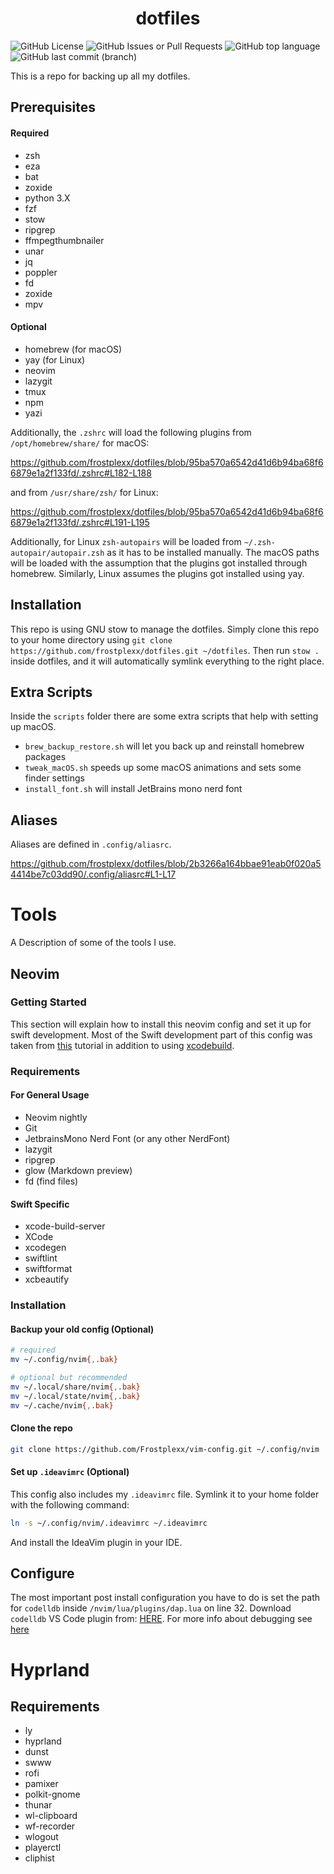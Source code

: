 # <center> dotfiles </center> 

![GitHub License](https://img.shields.io/github/license/Frostplexx/dotfiles)
![GitHub Issues or Pull Requests](https://img.shields.io/github/issues/Frostplexx/dotfiles)
![GitHub top language](https://img.shields.io/github/languages/top/Frostplexx/dotfiles)
![GitHub last commit (branch)](https://img.shields.io/github/last-commit/Frostplexx/dotfiles/main)

This is a repo for backing up all my dotfiles.

## Prerequisites

#### Required

- zsh
- eza
- bat
- zoxide
- python 3.X
- fzf
- stow
- ripgrep
- ffmpegthumbnailer
- unar
- jq
- poppler
- fd
- zoxide
- mpv

#### Optional

- homebrew (for macOS)
- yay (for Linux)
- neovim
- lazygit
- tmux
- npm
- yazi

Additionally, the `.zshrc` will load the following plugins from `/opt/homebrew/share/` for macOS:

https://github.com/frostplexx/dotfiles/blob/95ba570a6542d41d6b94ba68f66879e1a2f133fd/.zshrc#L182-L188

and from `/usr/share/zsh/` for Linux:

https://github.com/frostplexx/dotfiles/blob/95ba570a6542d41d6b94ba68f66879e1a2f133fd/.zshrc#L191-L195

Additionally, for Linux `zsh-autopairs` will be loaded from `~/.zsh-autopair/autopair.zsh` as it has to be installed manually.
The macOS paths will be loaded with the assumption that the plugins got installed through homebrew. Similarly, Linux assumes the plugins got installed using yay.

## Installation

This repo is using GNU stow to manage the dotfiles. Simply clone this repo to your home directory using
`git clone https://github.com/frostplexx/dotfiles.git ~/dotfiles`. Then run `stow .` inside dotfiles, and it will automatically symlink
everything to the right place.

## Extra Scripts

Inside the `scripts` folder there are some extra scripts that help with setting up macOS.

- `brew_backup_restore.sh` will let you back up and reinstall homebrew packages
- `tweak_macOS.sh` speeds up some macOS animations and sets some finder settings
- `install_font.sh` will install JetBrains mono nerd font

## Aliases

Aliases are defined in `.config/aliasrc`.

https://github.com/frostplexx/dotfiles/blob/2b3266a164bbae91eab0f020a54414be7c03dd90/.config/aliasrc#L1-L17

# Tools

A Description of some of the tools I use.

## Neovim

### Getting Started

This section will explain how to install this neovim config and set it up for swift development. Most of the Swift development part of this config was taken
from [this](https://wojciechkulik.pl/ios/how-to-develop-ios-and-macos-apps-in-other-ides-like-neovim-or-vs-code) tutorial in addition to using [xcodebuild](https://github.com/wojciech-kulik/xcodebuild.nvim).

### Requirements

#### For General Usage

- Neovim nightly
- Git
- JetbrainsMono Nerd Font (or any other NerdFont)
- lazygit
- ripgrep
- glow (Markdown preview)
- fd (find files)

#### Swift Specific

- xcode-build-server
- XCode
- xcodegen
- swiftlint
- swiftformat
- xcbeautify

### Installation

#### Backup your old config (Optional)

```bash
# required
mv ~/.config/nvim{,.bak}

# optional but recommended
mv ~/.local/share/nvim{,.bak}
mv ~/.local/state/nvim{,.bak}
mv ~/.cache/nvim{,.bak}
```

#### Clone the repo

```bash
git clone https://github.com/Frostplexx/vim-config.git ~/.config/nvim
```

#### Set up `.ideavimrc` (Optional)

This config also includes my `.ideavimrc` file. Symlink it to your home folder with the following command:

```bash
ln -s ~/.config/nvim/.ideavimrc ~/.ideavimrc
```

And install the IdeaVim plugin in your IDE.

## Configure

The most important post install configuration you have to do is set the path for `codelldb` inside `/nvim/lua/plugins/dap.lua` on line 32.
Download `codelldb` VS Code plugin from: [HERE](https://github.com/vadimcn/codelldb/releases). For more info about debugging see [here](https://github.com/wojciech-kulik/xcodebuild.nvim?tab=readme-ov-file)


# Hyprland

## Requirements

- ly
- hyprland
- dunst
- swww
- rofi
- pamixer
- polkit-gnome
- thunar
- wl-clipboard 
- wf-recorder
- wlogout
- playerctl
- cliphist
